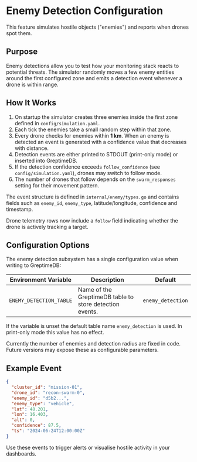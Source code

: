 # Enemy Detection Configuration

This feature simulates hostile objects ("enemies") and reports when drones spot them.

## Purpose

Enemy detections allow you to test how your monitoring stack reacts to potential threats. The simulator
randomly moves a few enemy entities around the first configured zone and emits a detection event whenever
a drone is within range.

## How It Works

1. On startup the simulator creates three enemies inside the first zone defined in `config/simulation.yaml`.
2. Each tick the enemies take a small random step within that zone.
3. Every drone checks for enemies within **1&nbsp;km**. When an enemy is detected an event is generated with a
   confidence value that decreases with distance.
4. Detection events are either printed to STDOUT (print-only mode) or inserted into GreptimeDB.
5. If the detection confidence exceeds `follow_confidence` (see `config/simulation.yaml`), drones may switch to follow mode.
6. The number of drones that follow depends on the `swarm_responses` setting for their movement pattern.

The event structure is defined in `internal/enemy/types.go` and contains fields such as `enemy_id`,
`enemy_type`, latitude/longitude, confidence and timestamp.

Drone telemetry rows now include a `follow` field indicating whether the drone is actively tracking a target.

## Configuration Options

The enemy detection subsystem has a single configuration value when writing to GreptimeDB:

| Environment Variable      | Description                                               | Default            |
|---------------------------|-----------------------------------------------------------|--------------------|
| `ENEMY_DETECTION_TABLE`   | Name of the GreptimeDB table to store detection events.   | `enemy_detection`  |

If the variable is unset the default table name `enemy_detection` is used. In print-only mode this value has
no effect.

Currently the number of enemies and detection radius are fixed in code. Future versions may expose these as
configurable parameters.

## Example Event

```json
{
  "cluster_id": "mission-01",
  "drone_id": "recon-swarm-0",
  "enemy_id": "d5b2...",
  "enemy_type": "vehicle",
  "lat": 48.201,
  "lon": 16.403,
  "alt": 0,
  "confidence": 87.5,
  "ts": "2024-06-24T12:00:00Z"
}
```

Use these events to trigger alerts or visualise hostile activity in your dashboards.
